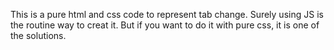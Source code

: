 This is a pure html and css code to represent tab change. Surely using JS is the routine way to creat it. But if you want to do it with pure css, it is one of the solutions.

